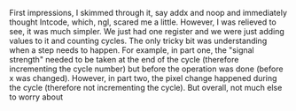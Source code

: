 First impressions, I skimmed through it, say addx and noop and immediately thought Intcode, which, ngl, scared me a little. However, I was relieved to see, it was much simpler. We just had one register and we were just adding values to it and counting cycles. The only tricky bit was understanding when a step needs to happen. For example, in part one, the "signal strength" needed to be taken at the end of the cycle (therefore incrementing the cycle number) but before the operation was done (before x was changed). However, in part two, the pixel change happened during the cycle (therefore not incrementing the cycle). But overall, not much else to worry about
